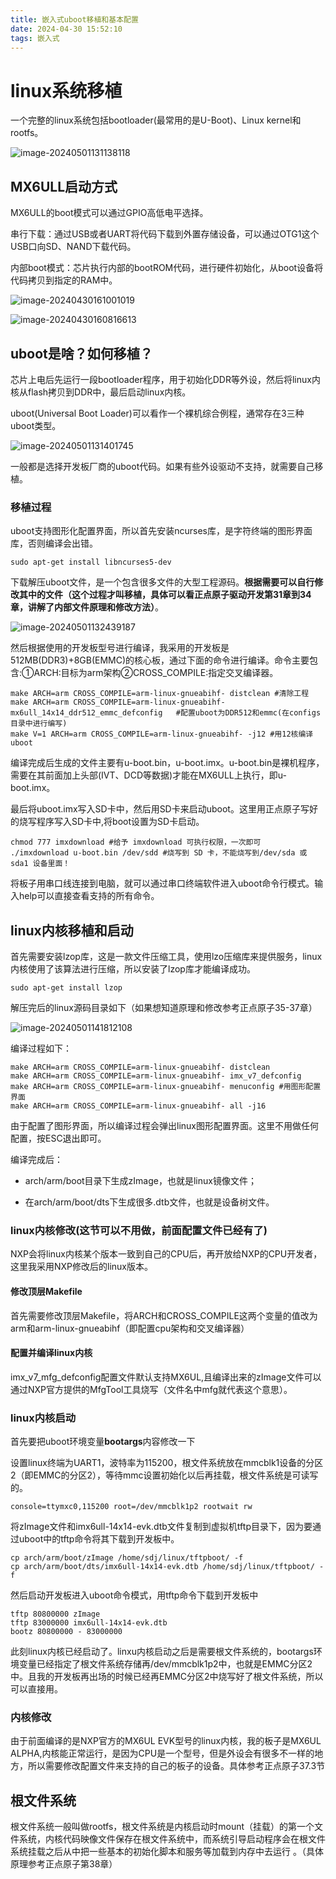 ```yaml
---
title: 嵌入式uboot移植和基本配置
date: 2024-04-30 15:52:10
tags: 嵌入式
---
```




# linux系统移植

一个完整的linux系统包括bootloader(最常用的是U-Boot)、Linux kernel和rootfs。

![image-20240501131138118](http://typora-sdj.oss-cn-chengdu.aliyuncs.com/img/image-20240501131138118.png)

## MX6ULL启动方式

MX6ULL的boot模式可以通过GPIO高低电平选择。

串行下载：通过USB或者UART将代码下载到外置存储设备，可以通过OTG1这个USB口向SD、NAND下载代码。

内部boot模式：芯片执行内部的bootROM代码，进行硬件初始化，从boot设备将代码拷贝到指定的RAM中。

![image-20240430161001019](C:/Users/63155/AppData/Roaming/Typora/typora-user-images/image-20240430161001019.png)

![image-20240430160816613](http://typora-sdj.oss-cn-chengdu.aliyuncs.com/img/image-20240430160816613.png)

## uboot是啥？如何移植？

芯片上电后先运行一段bootloader程序，用于初始化DDR等外设，然后将linux内核从flash拷贝到DDR中，最后启动linux内核。

uboot(Universal Boot Loader)可以看作一个裸机综合例程，通常存在3三种uboot类型。

![image-20240501131401745](http://typora-sdj.oss-cn-chengdu.aliyuncs.com/img/image-20240501131401745.png)

一般都是选择开发板厂商的uboot代码。如果有些外设驱动不支持，就需要自己移植。

### 移植过程

uboot支持图形化配置界面，所以首先安装ncurses库，是字符终端的图形界面库，否则编译会出错。

```shell
sudo apt-get install libncurses5-dev
```

下载解压uboot文件，是一个包含很多文件的大型工程源码。**根据需要可以自行修改其中的文件（这个过程才叫移植，具体可以看正点原子驱动开发第31章到34章，讲解了内部文件原理和修改方法）**。

![image-20240501132439187](http://typora-sdj.oss-cn-chengdu.aliyuncs.com/img/image-20240501132439187.png)

然后根据使用的开发板型号进行编译，我采用的开发板是512MB(DDR3)+8GB(EMMC)的核心板，通过下面的命令进行编译。命令主要包含:①ARCH:目标为arm架构②CROSS_COMPILE:指定交叉编译器。

```shell
make ARCH=arm CROSS_COMPILE=arm-linux-gnueabihf- distclean #清除工程
make ARCH=arm CROSS_COMPILE=arm-linux-gnueabihf-  mx6ull_14x14_ddr512_emmc_defconfig   #配置uboot为DDR512和emmc(在configs目录中进行编写)
make V=1 ARCH=arm CROSS_COMPILE=arm-linux-gnueabihf- -j12 #用12核编译uboot
```

编译完成后生成的文件主要有u-boot.bin，u-boot.imx。u-boot.bin是裸机程序，需要在其前面加上头部(IVT、DCD等数据)才能在MX6ULL上执行，即u-boot.imx。

最后将uboot.imx写入SD卡中，然后用SD卡来启动uboot。这里用正点原子写好的烧写程序写入SD卡中,将boot设置为SD卡启动。

```shell
chmod 777 imxdownload #给予 imxdownload 可执行权限，一次即可
./imxdownload u-boot.bin /dev/sdd #烧写到 SD 卡，不能烧写到/dev/sda 或 sda1 设备里面！
```

将板子用串口线连接到电脑，就可以通过串口终端软件进入uboot命令行模式。输入help可以直接查看支持的所有命令。

## linux内核移植和启动

首先需要安装lzop库，这是一款文件压缩工具，使用lzo压缩库来提供服务，linux内核使用了该算法进行压缩，所以安装了lzop库才能编译成功。

```shell
sudo apt-get install lzop
```

解压完后的linux源码目录如下（如果想知道原理和修改参考正点原子35-37章）

![image-20240501141812108](http://typora-sdj.oss-cn-chengdu.aliyuncs.com/img/image-20240501141812108.png)

编译过程如下：

```shell
make ARCH=arm CROSS_COMPILE=arm-linux-gnueabihf- distclean
make ARCH=arm CROSS_COMPILE=arm-linux-gnueabihf- imx_v7_defconfig 
make ARCH=arm CROSS_COMPILE=arm-linux-gnueabihf- menuconfig #用图形配置界面
make ARCH=arm CROSS_COMPILE=arm-linux-gnueabihf- all -j16
```

由于配置了图形界面，所以编译过程会弹出linux图形配置界面。这里不用做任何配置，按ESC退出即可。

编译完成后：

- arch/arm/boot目录下生成zImage，也就是linux镜像文件；

- 在arch/arm/boot/dts下生成很多.dtb文件，也就是设备树文件。

### linux内核修改(这节可以不用做，前面配置文件已经有了)

NXP会将linux内核某个版本一致到自己的CPU后，再开放给NXP的CPU开发者，这里我采用NXP修改后的linux版本。

#### 修改顶层Makefile

首先需要修改顶层Makefile，将ARCH和CROSS_COMPILE这两个变量的值改为arm和arm-linux-gnueabihf（即配置cpu架构和交叉编译器）

#### 配置并编译linux内核

imx_v7_mfg_defconfig配置文件默认支持MX6UL,且编译出来的zImage文件可以通过NXP官方提供的MfgTool工具烧写（文件名中mfg就代表这个意思）。

### linux内核启动

首先要把uboot环境变量**bootargs**内容修改一下

设置linux终端为UART1，波特率为115200，根文件系统放在mmcblk1设备的分区2（即EMMC的分区2），等待mmc设置初始化以后再挂载，根文件系统是可读写的。

```shell
console=ttymxc0,115200 root=/dev/mmcblk1p2 rootwait rw
```

将zImage文件和imx6ull-14x14-evk.dtb文件复制到虚拟机tftp目录下，因为要通过uboot中的tftp命令将其下载到开发板中。

```shell
cp arch/arm/boot/zImage /home/sdj/linux/tftpboot/ -f
cp arch/arm/boot/dts/imx6ull-14x14-evk.dtb /home/sdj/linux/tftpboot/ -f
```

然后启动开发板进入uboot命令模式，用tftp命令下载到开发板中

```shell
tftp 80800000 zImage
tftp 83000000 imx6ull-14x14-evk.dtb
bootz 80800000 - 83000000
```

此刻linux内核已经启动了。linxu内核启动之后是需要根文件系统的，bootargs环境变量已经指定了根文件系统存储再/dev/mmcblk1p2中，也就是EMMC分区2中。且我的开发板再出场的时候已经再EMMC分区2中烧写好了根文件系统，所以可以直接用。

### 内核修改

由于前面编译的是NXP官方的MX6UL EVK型号的linux内核，我的板子是MX6UL ALPHA,内核能正常运行，是因为CPU是一个型号，但是外设会有很多不一样的地方，所以需要修改配置文件来支持的自己的板子的设备。具体参考正点原子37.3节

## 根文件系统

根文件系统一般叫做rootfs，根文件系统是内核启动时mount（挂载）的第一个文件系统，内核代码映像文件保存在根文件系统中，而系统引导启动程序会在根文件系统挂载之后从中把一些基本的初始化脚本和服务等加载到内存中去运行 。（具体原理参考正点原子第38章）
